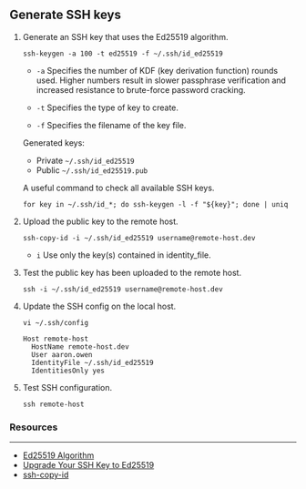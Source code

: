 ## Generate SSH keys
1. Generate an SSH key that uses the Ed25519 algorithm.

    ```
    ssh-keygen -a 100 -t ed25519 -f ~/.ssh/id_ed25519
    ```

    - `-a` Specifies the number of KDF (key derivation function) rounds used.  Higher numbers result in slower passphrase verification and increased resistance to brute-force password cracking.

    - `-t` Specifies the type of key to create.

    - `-f` Specifies the filename of the key file.

      

    Generated keys:

    - Private `~/.ssh/id_ed25519`
    - Public `~/.ssh/id_ed25519.pub`

    

    A useful command to check all available SSH keys.

    ```
    for key in ~/.ssh/id_*; do ssh-keygen -l -f "${key}"; done | uniq
    ```

    

2. Upload the public key to the remote host.

    ```
    ssh-copy-id -i ~/.ssh/id_ed25519 username@remote-host.dev
    ```

    - `i` Use only the key(s) contained in identity_file.

    

3. Test the public key has been uploaded to the remote host.

    ```
    ssh -i ~/.ssh/id_ed25519 username@remote-host.dev
    ```

    

4. Update the SSH config on the local host.

    ```
    vi ~/.ssh/config
    ```

    ```
    Host remote-host 
      HostName remote-host.dev 
      User aaron.owen   
      IdentityFile ~/.ssh/id_ed25519
      IdentitiesOnly yes
    ```

    

5. Test SSH configuration.

    ```
    ssh remote-host
    ```



### Resources
---
- [Ed25519 Algorithm](https://ed25519.cr.yp.to/)
- [Upgrade Your SSH Key to Ed25519](https://medium.com/risan/upgrade-your-ssh-key-to-ed25519-c6e8d60d3c54)
- [ssh-copy-id](https://www.ssh.com/ssh/copy-id)


